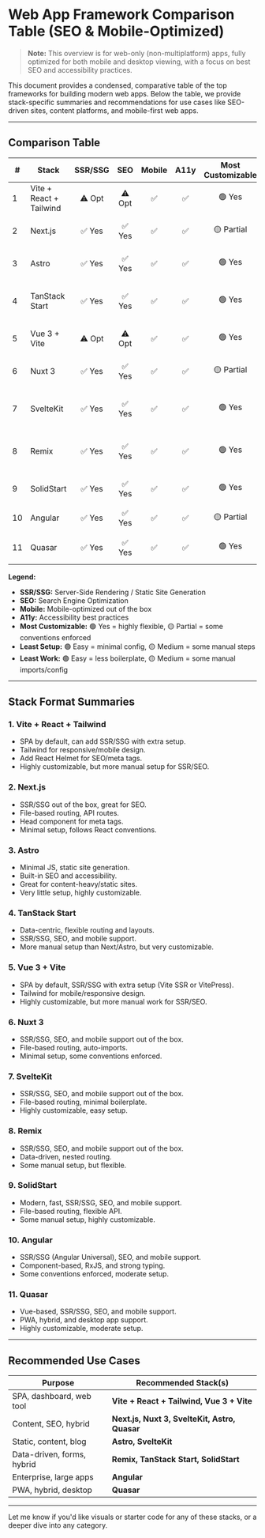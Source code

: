 # Web App Framework Comparison Table (SEO & Mobile-Optimized)

> **Note:** This overview is for web-only (non-multiplatform) apps, fully optimized for both mobile and desktop viewing, with a focus on best SEO and accessibility practices.

This document provides a condensed, comparative table of the top frameworks for building modern web apps. Below the table, we provide stack-specific summaries and recommendations for use cases like SEO-driven sites, content platforms, and mobile-first web apps.

---

## Comparison Table

| #  | Stack                | SSR/SSG | SEO      | Mobile | A11y | Most Customizable | Least Setup | Least Work | Ideal Use Case                |
|----|----------------------|:-------:|:--------:|:------:|:----:|:----------------:|:-----------:|:----------:|------------------------------|
| 1  | Vite + React + Tailwind | ⚠️ Opt | ⚠️ Opt   | ✅     | ✅   | 🟢 Yes           | 🟡 Medium   | 🟡 Medium  | SPAs, dashboards, web tools   |
| 2  | Next.js              | ✅ Yes  | ✅ Yes   | ✅     | ✅   | 🟡 Partial        | 🟢 Easy     | 🟢 Easy    | Content, SEO, hybrid apps     |
| 3  | Astro                | ✅ Yes  | ✅ Yes   | ✅     | ✅   | 🟢 Yes           | 🟢 Easy     | 🟢 Easy    | Static, content, blogs        |
| 4  | TanStack Start       | ✅ Yes  | ✅ Yes   | ✅     | ✅   | 🟢 Yes           | 🟡 Medium   | 🟡 Medium  | Data-heavy, custom routing    |
| 5  | Vue 3 + Vite         | ⚠️ Opt  | ⚠️ Opt   | ✅     | ✅   | 🟢 Yes           | 🟡 Medium   | 🟡 Medium  | SPAs, dashboards, web tools   |
| 6  | Nuxt 3               | ✅ Yes  | ✅ Yes   | ✅     | ✅   | 🟡 Partial        | 🟢 Easy     | 🟢 Easy    | Content, SEO, hybrid apps     |
| 7  | SvelteKit            | ✅ Yes  | ✅ Yes   | ✅     | ✅   | 🟢 Yes           | 🟢 Easy     | 🟢 Easy    | Modern, fast, content, hybrid |
| 8  | Remix                | ✅ Yes  | ✅ Yes   | ✅     | ✅   | 🟢 Yes           | 🟡 Medium   | 🟡 Medium  | Data-driven, forms, hybrid    |
| 9  | SolidStart           | ✅ Yes  | ✅ Yes   | ✅     | ✅   | 🟢 Yes           | 🟡 Medium   | 🟡 Medium  | Modern, fast, custom routing  |
| 10 | Angular              | ✅ Yes  | ✅ Yes   | ✅     | ✅   | 🟡 Partial        | 🟡 Medium   | 🟡 Medium  | Enterprise, large apps        |
| 11 | Quasar               | ✅ Yes  | ✅ Yes   | ✅     | ✅   | 🟢 Yes           | 🟡 Medium   | 🟡 Medium  | Vue-based, PWA, hybrid apps   |

**Legend:**
- **SSR/SSG:** Server-Side Rendering / Static Site Generation
- **SEO:** Search Engine Optimization
- **Mobile:** Mobile-optimized out of the box
- **A11y:** Accessibility best practices
- **Most Customizable:** 🟢 Yes = highly flexible, 🟡 Partial = some conventions enforced
- **Least Setup:** 🟢 Easy = minimal config, 🟡 Medium = some manual steps
- **Least Work:** 🟢 Easy = less boilerplate, 🟡 Medium = some manual imports/config

---

## Stack Format Summaries

### 1. **Vite + React + Tailwind**
* SPA by default, can add SSR/SSG with extra setup.
* Tailwind for responsive/mobile design.
* Add React Helmet for SEO/meta tags.
* Highly customizable, but more manual setup for SSR/SEO.

### 2. **Next.js**
* SSR/SSG out of the box, great for SEO.
* File-based routing, API routes.
* Head component for meta tags.
* Minimal setup, follows React conventions.

### 3. **Astro**
* Minimal JS, static site generation.
* Built-in SEO and accessibility.
* Great for content-heavy/static sites.
* Very little setup, highly customizable.

### 4. **TanStack Start**
* Data-centric, flexible routing and layouts.
* SSR/SSG, SEO, and mobile support.
* More manual setup than Next/Astro, but very customizable.

### 5. **Vue 3 + Vite**
* SPA by default, SSR/SSG with extra setup (Vite SSR or VitePress).
* Tailwind for mobile/responsive design.
* Highly customizable, but more manual work for SSR/SEO.

### 6. **Nuxt 3**
* SSR/SSG, SEO, and mobile support out of the box.
* File-based routing, auto-imports.
* Minimal setup, some conventions enforced.

### 7. **SvelteKit**
* SSR/SSG, SEO, and mobile support out of the box.
* File-based routing, minimal boilerplate.
* Highly customizable, easy setup.

### 8. **Remix**
* SSR/SSG, SEO, and mobile support out of the box.
* Data-driven, nested routing.
* Some manual setup, but flexible.

### 9. **SolidStart**
* Modern, fast, SSR/SSG, SEO, and mobile support.
* File-based routing, flexible API.
* Some manual setup, highly customizable.

### 10. **Angular**
* SSR/SSG (Angular Universal), SEO, and mobile support.
* Component-based, RxJS, and strong typing.
* Some conventions enforced, moderate setup.

### 11. **Quasar**
* Vue-based, SSR/SSG, SEO, and mobile support.
* PWA, hybrid, and desktop app support.
* Highly customizable, moderate setup.

---

## Recommended Use Cases

| Purpose                        | Recommended Stack(s)                |
| ------------------------------ | ----------------------------------- |
| SPA, dashboard, web tool       | **Vite + React + Tailwind, Vue 3 + Vite** |
| Content, SEO, hybrid           | **Next.js, Nuxt 3, SvelteKit, Astro, Quasar** |
| Static, content, blog          | **Astro, SvelteKit**                |
| Data-driven, forms, hybrid     | **Remix, TanStack Start, SolidStart** |
| Enterprise, large apps         | **Angular**                         |
| PWA, hybrid, desktop           | **Quasar**                          |

---

Let me know if you'd like visuals or starter code for any of these stacks, or a deeper dive into any category. 